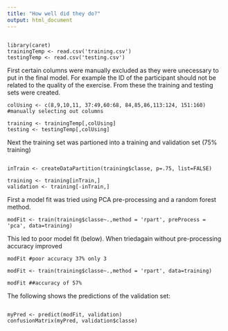 ```yaml
---
title: "How well did they do?"
output: html_document
---
```




```{r, echo=FALSE}

library(caret)
trainingTemp <- read.csv('training.csv')
testingTemp <- read.csv('testing.csv')
```

First certain columns were manually excluded as they were unecessary to put in the final model.  For example the ID of the participant should not be related to the quality of the exercise. From these the training and testing sets were created. 

```{r}
colUsing <- c(8,9,10,11, 37:49,60:68, 84,85,86,113:124, 151:160) #manually selecting out columns

training <- trainingTemp[,colUsing]
testing <- testingTemp[,colUsing]
```

Next the training set was partioned into a training and validation set (75% training) 

```{r}

inTrain <- createDataPartition(training$classe, p=.75, list=FALSE)

training <- training[inTrain,]
validation <- training[-inTrain,]
```

First a model fit was tried using PCA pre-processing and a random forest method. 

```{r}
modFit <- train(training$classe~.,method = 'rpart', preProcess = 'pca', data=training)
```

This led to poor model fit (below).  When triedagain without pre-processing accuracy improved 

```{r}
modFit #poor accuracy 37% only 3

modFit <- train(training$classe~.,method = 'rpart', data=training)

modFit ##accuracy of 57%
```

The following shows the predictions of the validation set:

```{r}

myPred <- predict(modFit, validation)
confusionMatrix(myPred, validation$classe)
```
